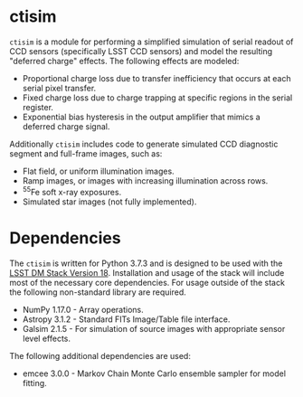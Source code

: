 # ctisim

 `ctisim` is a module for performing a simplified simulation of serial readout of CCD sensors (specifically LSST CCD sensors) and model the resulting "deferred charge" effects.  The following effects are modeled:
* Proportional charge loss due to transfer inefficiency that occurs at each serial pixel transfer.
* Fixed charge loss due to charge trapping at specific regions in the serial register.
* Exponential bias hysteresis in the output amplifier that mimics a deferred charge signal.

Additionally `ctisim` includes code to generate simulated CCD diagnostic segment and full-frame images, such as:
* Flat field, or uniform illumination images.
* Ramp images, or images with increasing illumination across rows.
* <sup>55</sup>Fe soft x-ray exposures.
* Simulated star images (not fully implemented).

# Dependencies

The `ctisim` is written for Python 3.7.3 and is designed to be used with the [LSST DM Stack Version 18](https://pipelines.lsst.io/).  Installation and usage of the stack will include most of the necessary core dependencies.  For usage outside of the stack the following non-standard library are required.  

* NumPy 1.17.0 - Array operations.
* Astropy 3.1.2 - Standard FITs Image/Table file interface.
* Galsim 2.1.5 - For simulation of source images with appropriate sensor level effects.

The following additional dependencies are used:

* emcee 3.0.0 - Markov Chain Monte Carlo ensemble sampler for model fitting.


